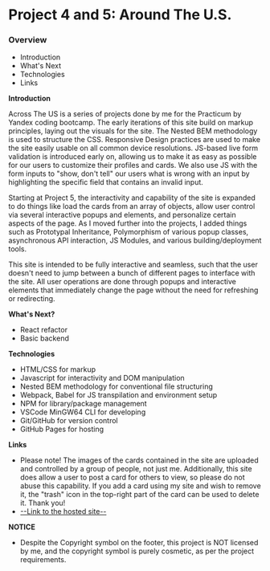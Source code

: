 # Project 4 and 5: Around The U.S.

### Overview

- Introduction
- What's Next
- Technologies
- Links

**Introduction**

Across The US is a series of projects done by me for the Practicum by Yandex coding bootcamp. The early iterations of this site build on markup principles, laying out the visuals for the site. The Nested BEM methodology is used to structure the CSS. Responsive Design practices are used to make the site easily usable on all common device resolutions. JS-based live form validation is introduced early on, allowing us to make it as easy as possible for our users to customize their profiles and cards. We also use JS with the form inputs to "show, don't tell" our users what is wrong with an input by highlighting the specific field that contains an invalid input.

Starting at Project 5, the interactivity and capability of the site is expanded to do things like load the cards from an array of objects, allow user control via several interactive popups and elements, and personalize certain aspects of the page. As I moved further into the projects, I added things such as Prototypal Inheritance, Polymorphism of various popup classes, asynchronous API interaction, JS Modules, and various building/deployment tools.

This site is intended to be fully interactive and seamless, such that the user doesn't need to jump between a bunch of different pages to interface with the site. All user operations are done through popups and interactive elements that immediately change the page without the need for refreshing or redirecting.

**What's Next?**

- React refactor
- Basic backend

**Technologies**

- HTML/CSS for markup
- Javascript for interactivity and DOM manipulation
- Nested BEM methodology for conventional file structuring
- Webpack, Babel for JS transpilation and environment setup
- NPM for library/package management
- VSCode MinGW64 CLI for developing
- Git/GitHub for version control
- GitHub Pages for hosting

**Links**

- Please note! The images of the cards contained in the site are uploaded and controlled by a group of people, not just me. Additionally, this site does allow a user to post a card for others to view, so please do not abuse this capability. If you add a card using my site and wish to remove it, the "trash" icon in the top-right part of the card can be used to delete it. Thank you!
- [--Link to the hosted site--](https://israphial.github.io/web_project_4_and_5/)

**NOTICE**

- Despite the Copyright symbol on the footer, this project is NOT licensed by me, and the copyright symbol is purely cosmetic, as per the project requirements.
